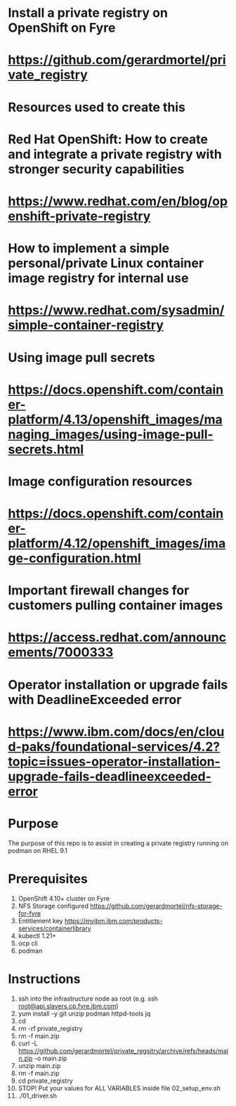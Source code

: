 # Install a private registry on OpenShift on Fyre
# https://github.com/gerardmortel/private_registry

# Resources used to create this
# Red Hat OpenShift: How to create and integrate a private registry with stronger security capabilities
# https://www.redhat.com/en/blog/openshift-private-registry

# How to implement a simple personal/private Linux container image registry for internal use
# https://www.redhat.com/sysadmin/simple-container-registry

# Using image pull secrets
# https://docs.openshift.com/container-platform/4.13/openshift_images/managing_images/using-image-pull-secrets.html

# Image configuration resources
# https://docs.openshift.com/container-platform/4.12/openshift_images/image-configuration.html

# Important firewall changes for customers pulling container images
# https://access.redhat.com/announcements/7000333

# Operator installation or upgrade fails with DeadlineExceeded error
# https://www.ibm.com/docs/en/cloud-paks/foundational-services/4.2?topic=issues-operator-installation-upgrade-fails-deadlineexceeded-error

# Purpose
The purpose of this repo is to assist in creating a private registry running on podman on RHEL 9.1

# Prerequisites
1. OpenShift 4.10+ cluster on Fyre
2. NFS Storage configured https://github.com/gerardmortel/nfs-storage-for-fyre
3. Entitlement key https://myibm.ibm.com/products-services/containerlibrary
4. kubectl 1.21+
5. ocp cli
6. podman

# Instructions
1. ssh into the infrastructure node as root (e.g. ssh root@api.slavers.cp.fyre.ibm.com)
2. yum install -y git unzip podman httpd-tools jq
3. cd
4. rm -rf private_registry
5. rm -f main.zip
6. curl -L https://github.com/gerardmortel/private_regsitry/archive/refs/heads/main.zip -o main.zip
7. unzip main.zip
8. rm -f main.zip
9. cd private_registry
10. STOP! Put your values for ALL VARIABLES inside file 02_setup_env.sh
11. ./01_driver.sh